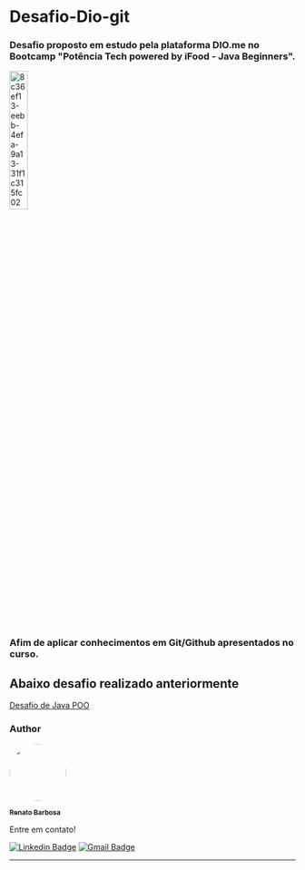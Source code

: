 # Desafio-Dio-git


### Desafio proposto em estudo pela plataforma DIO.me no Bootcamp "Potência Tech powered by iFood - Java Beginners".
<img src="https://user-images.githubusercontent.com/56805018/194964111-09e46c7a-2547-4a74-abe7-c46a26fd3217.png" alt="8c36ef13-eebb-4efa-9a13-31f1c315fc02" width="25%" height="25%">

### Afim de aplicar conhecimentos em Git/Github apresentados no curso.

## Abaixo desafio realizado anteriormente

<a href="https://github.com/RenatoLBarbosa/Desafio-DIO-POO"> Desafio de Java POO</a>


<h3>Author</h3>

<a href="https://www.linkedin.com/in/renato-luciano-barbosa-fh/">
 <img style="border-radius: 50%;" src="https://avatars.githubusercontent.com/u/56805018?v=4" width="100px;" alt=""/>
 <br />
 
 <sub><b>Renato Barbosa</b></sub></a>
 
 
Entre em contato!

[![Linkedin Badge](https://img.shields.io/badge/-Renato-blue?style=flat-square&logo=Linkedin&logoColor=white&link=https://www.linkedin.com/in/renato-luciano-barbosa-fh/)](https://www.linkedin.com/in/renato-luciano-barbosa-fh/)
[![Gmail Badge](https://img.shields.io/badge/-renatoinfbarbosa@gmail.com-c14438?style=flat-square&logo=Gmail&logoColor=white&link=mailto:renatoinfbarbosa@gmail.com)](mailto:renatoinfbarbosa@gmail.com)
<hr>
